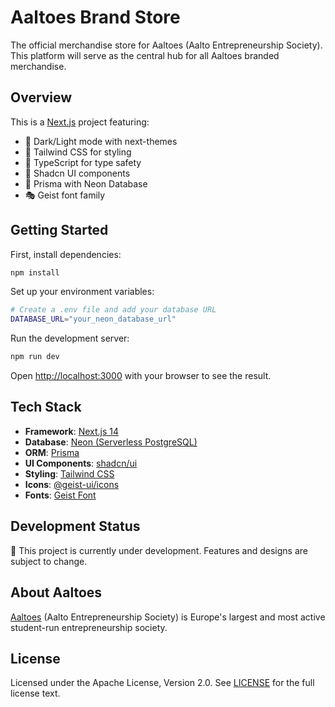 # Aaltoes Brand Store

The official merchandise store for Aaltoes (Aalto Entrepreneurship Society). This platform will serve as the central hub for all Aaltoes branded merchandise.

## Overview

This is a [Next.js](https://nextjs.org/) project featuring:

- 🌙 Dark/Light mode with next-themes
- 🎨 Tailwind CSS for styling
- 🔧 TypeScript for type safety
- 🎯 Shadcn UI components
- 💾 Prisma with Neon Database
- 🎭 Geist font family

## Getting Started

First, install dependencies:

```bash
npm install
```

Set up your environment variables:

```bash
# Create a .env file and add your database URL
DATABASE_URL="your_neon_database_url"
```

Run the development server:

```bash
npm run dev
```

Open [http://localhost:3000](http://localhost:3000) with your browser to see the result.

## Tech Stack

- **Framework**: [Next.js 14](https://nextjs.org/)
- **Database**: [Neon (Serverless PostgreSQL)](https://neon.tech)
- **ORM**: [Prisma](https://www.prisma.io/)
- **UI Components**: [shadcn/ui](https://ui.shadcn.com/)
- **Styling**: [Tailwind CSS](https://tailwindcss.com/)
- **Icons**: [@geist-ui/icons](https://www.npmjs.com/package/@geist-ui/icons)
- **Fonts**: [Geist Font](https://vercel.com/font)

## Development Status

🚧 This project is currently under development. Features and designs are subject to change.

## About Aaltoes

[Aaltoes](https://www.aaltoes.com) (Aalto Entrepreneurship Society) is Europe's largest and most active student-run entrepreneurship society.

## License

Licensed under the Apache License, Version 2.0. See [LICENSE](LICENSE) for the full license text.
